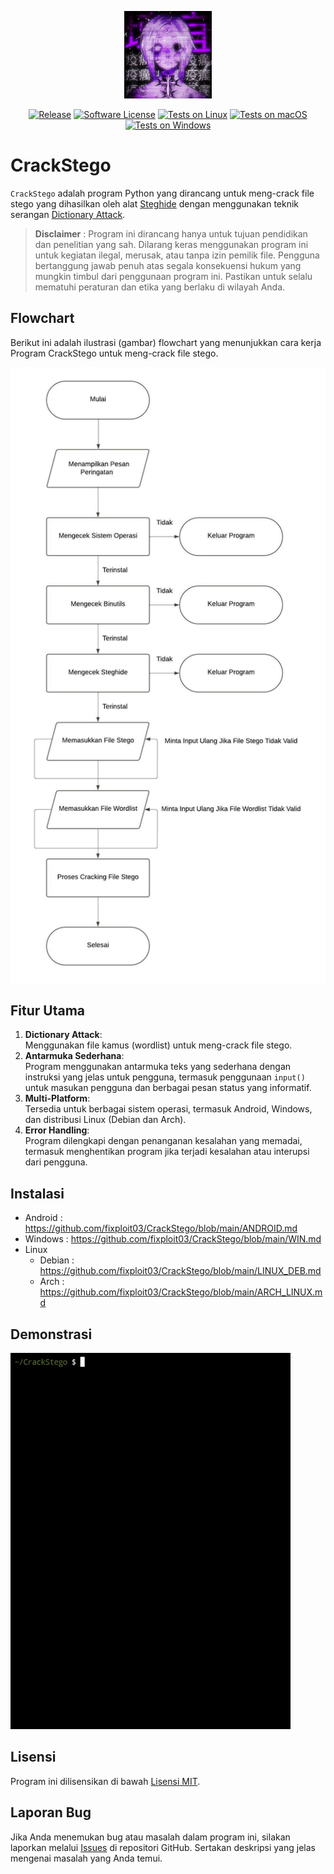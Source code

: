 <p align="center">
  <img alt="CrackStego" src="https://github.com/fixploit03/CrackStego/blob/main/icon.jpg" height="140" />
  <p align="center">
    <a href="https://github.com/fixploit03/CrackStego/releases"><img alt="Release" src="https://img.shields.io/badge/versi-1.0.0-blue"></a>
    <a href="https://github.com/fixploit03/CrackStego/blob/main/LICENSE"><img alt="Software License" src="https://img.shields.io/badge/lisensi-MIT-green"></a>
    <a href="https://www.python.org/"><img alt="Tests on Linux" src="https://img.shields.io/badge/python-%E2%89%A5%203.6-blue.svg"></a>
    <a href="https://img.shields.io/badge/Dipelihara-Ya-96c40f"><img alt="Tests on macOS" src="https://img.shields.io/badge/Dipelihara-Ya-96c40f"></a>
    <a href="https://www.kali.org/"><img alt="Tests on Windows" src="https://img.shields.io/badge/Dikembangkan%20di-Kali%20Linux-blueviolet"></a>
  </p>
</p>

# CrackStego

`CrackStego` adalah program Python yang dirancang untuk meng-crack file stego yang dihasilkan oleh alat [Steghide](https://steghide.sourceforge.net/) dengan menggunakan teknik serangan [Dictionary Attack](https://www.asdf.id/definisi-dictionary-attack-adalah/).

> **Disclaimer** : Program ini dirancang hanya untuk tujuan pendidikan dan penelitian yang sah.
Dilarang keras menggunakan program ini untuk kegiatan ilegal, merusak,
atau tanpa izin pemilik file. Pengguna bertanggung jawab penuh atas segala
konsekuensi hukum yang mungkin timbul dari penggunaan program ini. Pastikan
untuk selalu mematuhi peraturan dan etika yang berlaku di wilayah Anda.

## Flowchart 

Berikut ini adalah ilustrasi (gambar) flowchart yang menunjukkan cara kerja Program CrackStego untuk meng-crack file stego.

![](https://github.com/fixploit03/CrackStego/blob/main/FL.jpg)

## Fitur Utama 

1. **Dictionary Attack**:  
   Menggunakan file kamus (wordlist) untuk meng-crack file stego.
2. **Antarmuka Sederhana**:  
   Program menggunakan antarmuka teks yang sederhana dengan instruksi yang jelas untuk pengguna, termasuk penggunaan `input()` untuk masukan pengguna dan berbagai pesan status yang informatif.
3. **Multi-Platform**:  
   Tersedia untuk berbagai sistem operasi, termasuk Android, Windows, dan distribusi Linux (Debian dan Arch).
4. **Error Handling**:  
   Program dilengkapi dengan penanganan kesalahan yang memadai, termasuk menghentikan program jika terjadi kesalahan atau interupsi dari pengguna.

## Instalasi

- Android : https://github.com/fixploit03/CrackStego/blob/main/ANDROID.md
- Windows : https://github.com/fixploit03/CrackStego/blob/main/WIN.md
- Linux
  - Debian : https://github.com/fixploit03/CrackStego/blob/main/LINUX_DEB.md
  - Arch : https://github.com/fixploit03/CrackStego/blob/main/ARCH_LINUX.md

## Demonstrasi

![](https://github.com/fixploit03/CrackStego/blob/main/demonstrasi.gif)

## Lisensi 

Program ini dilisensikan di bawah [Lisensi MIT](https://github.com/fixploit03/CrackStego/blob/main/LICENSE).

## Laporan Bug

Jika Anda menemukan bug atau masalah dalam program ini, silakan laporkan melalui [Issues](https://github.com/fixploit03/CrackStego/issues) di repositori GitHub. Sertakan deskripsi yang jelas mengenai masalah yang Anda temui.

